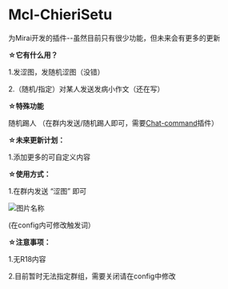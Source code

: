 # Mcl-ChieriSetu
为Mirai开发的插件--虽然目前只有很少功能，但未来会有更多的更新    
  
    
      
**☆它有什么用？**
  
1.发涩图，发随机涩图（没错）  
  
2.（随机/指定）对某人发送发病小作文（还在写）  
  
**☆特殊功能**

随机踢人 （在群内发送/随机踢人即可，需要[Chat-command](https://github.com/project-mirai/chat-command)插件）  

**☆未来更新计划：**  
  
1.添加更多的可自定义内容    
  
**☆使用方式：**  
  
1.在群内发送  “涩图” 即可  

![图片名称](http://f0.0sm.com/node0/2022/07/862CCE6022CB501B-103580520f1c0529.png)  
  
(在config内可修改触发词）  
  
**☆注意事项：**  
  
1.无R18内容  
  
2.目前暂时无法指定群组，需要关闭请在config中修改    
